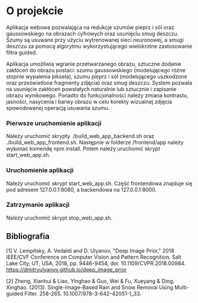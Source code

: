 # O projekcie
Aplikacja webowa pozwalająca na redukcje szumów pieprz i sól oraz gaussowskiego na obrazach cyfrowych oraz usunięciu smug deszczu. Szumy są usuwane przy użyciu wytrenowanej sieci neuronowej, a smugi deszczu za pomocą algorytmu wykorzystującego wielokrotne zastosowanie filtra guided.

Aplikacja umożliwia wgranie przetwarzanego obrazu, sztuczne dodanie zakłóceń do obrazu postaci: szumu gaussowskiego (modelującego różne stopnie wypalenia piksela), szumu pieprz i sól (modelującego uszkodzone oraz prześwietlone fragmenty zdjęcia) oraz smug deszczu. System pozwala na usunięcie zakłóceń powstałych naturalnie lub sztucznie i zapisanie obrazu wynikowego. Ponadto do funkcjonalności należy zmiana kontrastu, jasności, nasycenia i barwy obrazu w celu korekty wizualnej zdjęcia spowodowanej operacją usuwania szumu.



### Pierwsze uruchomienie aplikacji
Należy uruchomić skrypty ./build_web_app_backend.sh oraz ./build_web_app_frontend.sh.
Następnie w folderze /frontend/app należy wykonać komendę npm install.
Potem należy uruchomić skrypt start_web_app.sh.

### Uruchomienie aplikacji
Należy uruchomić skrypt start_web_app.sh. Część frontendowa znajduje się pod adresem 127.0.0.1:8080, a backendowa na 127.0.0.1:8000.

### Zatrzymanie aplikacji
Należy uruchomić skrypt stop_web_app.sh.

## Bibliografia
<a id="1">[1]</a> 
V. Lempitsky, A. Vedaldi and D. Ulyanov, "Deep Image Prior," 2018 IEEE/CVF Conference on Computer Vision and Pattern Recognition, Salt Lake City, UT, USA, 2018, pp. 9446-9454, doi: 10.1109/CVPR.2018.00984. https://dmitryulyanov.github.io/deep_image_prior

<a id="2">[2]</a>
Zheng, Xianhui & Liao, Yinghao & Guo, Wei & Fu, Xueyang & Ding, Xinghao. (2013). Single-Image-Based Rain and Snow Removal Using Multi-guided Filter. 258-265. 10.1007/978-3-642-42051-1_33. 
